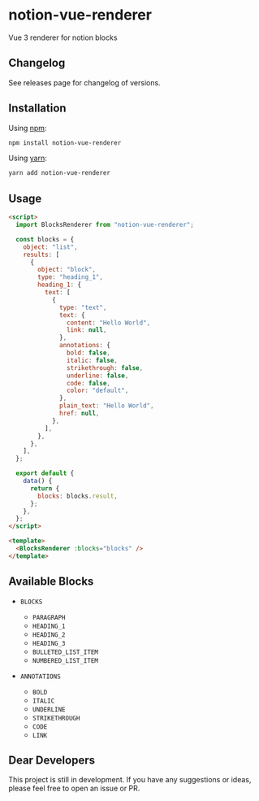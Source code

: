 # notion-vue-renderer

Vue 3 renderer for notion blocks

## Changelog

See releases page for changelog of versions.

## Installation

Using [npm](http://npmjs.org/):

```sh
npm install notion-vue-renderer
```

Using [yarn](https://yarnpkg.com/):

```sh
yarn add notion-vue-renderer
```

## Usage

```html
<script>
  import BlocksRenderer from "notion-vue-renderer";

  const blocks = {
    object: "list",
    results: [
      {
        object: "block",
        type: "heading_1",
        heading_1: {
          text: [
            {
              type: "text",
              text: {
                content: "Hello World",
                link: null,
              },
              annotations: {
                bold: false,
                italic: false,
                strikethrough: false,
                underline: false,
                code: false,
                color: "default",
              },
              plain_text: "Hello World",
              href: null,
            },
          ],
        },
      },
    ],
  };

  export default {
    data() {
      return {
        blocks: blocks.result,
      };
    },
  };
</script>

<template>
  <BlocksRenderer :blocks="blocks" />
</template>
```

## Available Blocks

- `BLOCKS`

  - `PARAGRAPH`
  - `HEADING_1`
  - `HEADING_2`
  - `HEADING_3`
  - `BULLETED_LIST_ITEM`
  - `NUMBERED_LIST_ITEM`

- `ANNOTATIONS`
  - `BOLD`
  - `ITALIC`
  - `UNDERLINE`
  - `STRIKETHROUGH`
  - `CODE`
  - `LINK`

## Dear Developers

This project is still in development. If you have any suggestions or ideas, please feel free to open an issue or PR.
